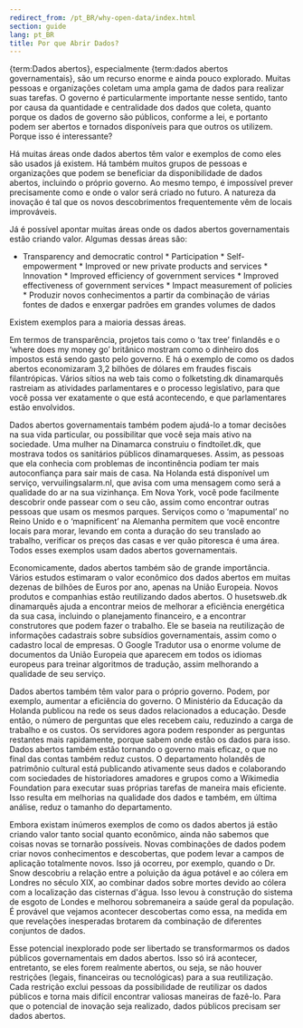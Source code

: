 ```yaml
---
redirect_from: /pt_BR/why-open-data/index.html
section: guide
lang: pt_BR
title: Por que Abrir Dados?
---
```


{term:Dados abertos}, especialmente {term:dados abertos governamentais}, são um recurso enorme e ainda pouco explorado. Muitas pessoas e organizações coletam uma ampla gama de dados para realizar suas tarefas. O governo é particularmente importante nesse sentido, tanto por causa da quantidade e centralidade dos dados que coleta, quanto porque os dados de governo são públicos, conforme a lei, e portanto podem ser abertos e tornados disponíveis para que outros os utilizem. Porque isso é interessante?

Há muitas áreas onde dados abertos têm valor e exemplos de como eles são usados já existem. Há também muitos grupos de pessoas e organizações que podem se beneficiar da disponibilidade de dados abertos, incluindo o próprio governo. Ao mesmo tempo, é impossível prever precisamente como e onde o valor será criado no futuro. A natureza da inovação é tal que os novos descobrimentos frequentemente vêm de locais improváveis.

Já é possível apontar muitas áreas onde os dados abertos governamentais estão criando valor. Algumas dessas áreas são:

-   Transparency and democratic control \* Participation \* Self-empowerment \* Improved or new private products and services \* Innovation \* Improved efficiency of government services \* Improved effectiveness of government services \* Impact measurement of policies \* Produzir novos conhecimentos a partir da combinação de várias fontes de dados e enxergar padrões em grandes volumes de dados

Existem exemplos para a maioria dessas áreas.

Em termos de transparência, projetos tais como o ‘tax tree’ finlandês e o ‘where does my money go’ britânico mostram como o dinheiro dos impostos está sendo gasto pelo governo. E há o exemplo de como os dados abertos economizaram 3,2 bilhões de dólares em fraudes fiscais filantrópicas. Vários sítios na web tais como o folketsting.dk dinamarquês rastreiam as atividades parlamentares e o processo legislativo, para que você possa ver exatamente o que está acontecendo, e que parlamentares estão envolvidos.

Dados abertos governamentais também podem ajudá-lo a tomar decisões na sua vida particular, ou possibilitar que você seja mais ativo na sociedade. Uma mulher na Dinamarca construiu o findtoilet.dk, que mostrava todos os sanitários públicos dinamarqueses. Assim, as pessoas que ela conhecia com problemas de incontinência podiam ter mais autoconfiança para sair mais de casa. Na Holanda está disponível um serviço, vervuilingsalarm.nl, que avisa com uma mensagem como será a qualidade do ar na sua vizinhança. Em Nova York, você pode facilmente descobrir onde passear com o seu cão, assim como encontrar outras pessoas que usam os mesmos parques. Serviços como o ‘mapumental’ no Reino Unido e o ‘mapnificent’ na Alemanha permitem que você encontre locais para morar, levando em conta a duração do seu translado ao trabalho, verificar os preços das casas e ver quão pitoresca é uma área. Todos esses exemplos usam dados abertos governamentais.

Economicamente, dados abertos também são de grande importância. Vários estudos estimaram o valor econômico dos dados abertos em muitas dezenas de bilhões de Euros por ano, apenas na União Europeia. Novos produtos e companhias estão reutilizando dados abertos. O husetsweb.dk dinamarquês ajuda a encontrar meios de melhorar a eficiência energética da sua casa, incluindo o planejamento financeiro, e a encontrar construtores que podem fazer o trabalho. Ele se baseia na reutilização de informações cadastrais sobre subsídios governamentais, assim como o cadastro local de empresas. O Google Tradutor usa o enorme volume de documentos da União Europeia que aparecem em todos os idiomas europeus para treinar algoritmos de tradução, assim melhorando a qualidade de seu serviço.

Dados abertos também têm valor para o próprio governo. Podem, por exemplo, aumentar a eficiência do governo. O Ministério da Educação da Holanda publicou na rede os seus dados relacionados a educação. Desde então, o número de perguntas que eles recebem caiu, reduzindo a carga de trabalho e os custos. Os servidores agora podem responder as perguntas restantes mais rapidamente, porque sabem onde estão os dados para isso. Dados abertos também estão tornando o governo mais eficaz, o que no final das contas também reduz custos. O departamento holandês de patrimônio cultural está publicando ativamente seus dados e colaborando com sociedades de historiadores amadores e grupos como a Wikimedia Foundation para executar suas próprias tarefas de maneira mais eficiente. Isso resulta em melhorias na qualidade dos dados e também, em última análise, reduz o tamanho do departamento.

Embora existam inúmeros exemplos de como os dados abertos já estão criando valor tanto social quanto econômico, ainda não sabemos que coisas novas se tornarão possíveis. Novas combinações de dados podem criar novos conhecimentos e descobertas, que podem levar a campos de aplicação totalmente novos. Isso já ocorreu, por exemplo, quando o Dr. Snow descobriu a relação entre a poluição da água potável e ao cólera em Londres no século XIX, ao combinar dados sobre mortes devido ao cólera com a localização das cisternas d'água. Isso levou à construção do sistema de esgoto de Londes e melhorou sobremaneira a saúde geral da população. É provável que vejamos acontecer descobertas como essa, na medida em que revelações inesperadas brotarem da combinação de diferentes conjuntos de dados.

Esse potencial inexplorado pode ser libertado se transformarmos os dados públicos governamentais em dados abertos. Isso só irá acontecer, entretanto, se eles forem realmente abertos, ou seja, se não houver restrições (legais, financeiras ou tecnológicas) para a sua reutilização. Cada restrição exclui pessoas da possibilidade de reutilizar os dados públicos e torna mais difícil encontrar valiosas maneiras de fazê-lo. Para que o potencial de inovação seja realizado, dados públicos precisam ser dados abertos.